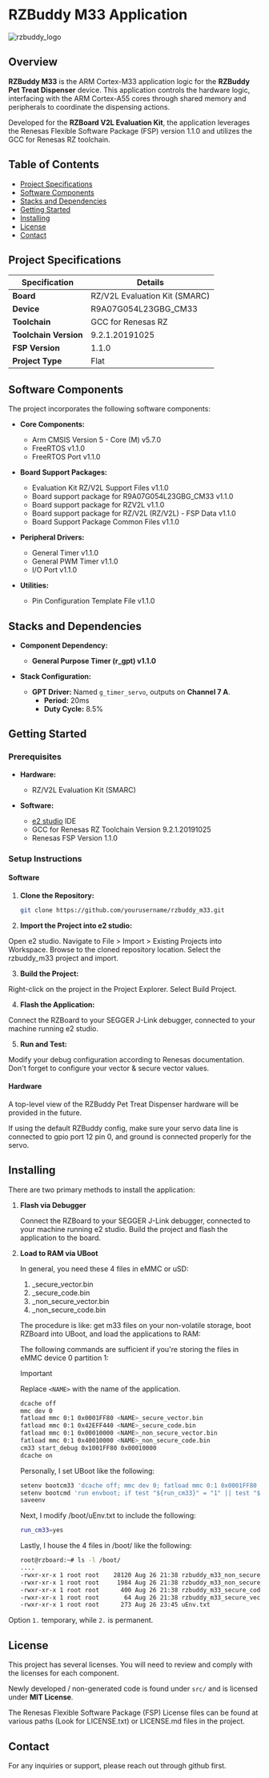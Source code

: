 # RZBuddy M33 Application

![rzbuddy_logo](https://github.com/user-attachments/assets/3a66af1c-c9bb-4bc6-a196-fe7ad99ec761)

## Overview

**RZBuddy M33** is the ARM Cortex-M33 application logic for the **RZBuddy Pet Treat Dispenser** device. This application controls the hardware logic, interfacing with the ARM Cortex-A55 cores through shared memory and peripherals to coordinate the dispensing actions.

Developed for the **RZBoard V2L Evaluation Kit**, the application leverages the Renesas Flexible Software Package (FSP) version 1.1.0 and utilizes the GCC for Renesas RZ toolchain.

## Table of Contents

- [Project Specifications](#project-specifications)
- [Software Components](#software-components)
- [Stacks and Dependencies](#stacks-and-dependencies)
- [Getting Started](#getting-started)
- [Installing](#installing)
- [License](#license)
- [Contact](#contact)

## Project Specifications

| Specification            | Details                             |
| ------------------------ | ----------------------------------- |
| **Board**                | RZ/V2L Evaluation Kit (SMARC)       |
| **Device**               | R9A07G054L23GBG_CM33                |
| **Toolchain**            | GCC for Renesas RZ                  |
| **Toolchain Version**    | 9.2.1.20191025                      |
| **FSP Version**          | 1.1.0                               |
| **Project Type**         | Flat                                |

## Software Components

The project incorporates the following software components:

- **Core Components:**
  - Arm CMSIS Version 5 - Core (M) v5.7.0
  - FreeRTOS v1.1.0
  - FreeRTOS Port v1.1.0

- **Board Support Packages:**
  - Evaluation Kit RZ/V2L Support Files v1.1.0
  - Board support package for R9A07G054L23GBG_CM33 v1.1.0
  - Board support package for RZV2L v1.1.0
  - Board support package for RZ/V2L (RZ/V2L) - FSP Data v1.1.0
  - Board Support Package Common Files v1.1.0

- **Peripheral Drivers:**
  - General Timer v1.1.0
  - General PWM Timer v1.1.0
  - I/O Port v1.1.0

- **Utilities:**
  - Pin Configuration Template File v1.1.0

## Stacks and Dependencies

- **Component Dependency:**
  - **General Purpose Timer (r_gpt) v1.1.0**

- **Stack Configuration:**
  - **GPT Driver:** Named `g_timer_servo`, outputs on **Channel 7 A**.
    - **Period:** 20ms
    - **Duty Cycle:** 8.5%

## Getting Started

### Prerequisites

- **Hardware:**
  - RZ/V2L Evaluation Kit (SMARC)
  
- **Software:**
  - [e2 studio](https://www.renesas.com/us/en/software-tool/e-studio) IDE
  - GCC for Renesas RZ Toolchain Version 9.2.1.20191025
  - Renesas FSP Version 1.1.0

### Setup Instructions

#### Software

1. **Clone the Repository:**

   ```bash
   git clone https://github.com/yourusername/rzbuddy_m33.git
   ```

2. **Import the Project into e2 studio:**

Open e2 studio.
Navigate to File > Import > Existing Projects into Workspace.
Browse to the cloned repository location.
Select the rzbuddy_m33 project and import.

3. **Build the Project:**

Right-click on the project in the Project Explorer.
Select Build Project.

4. **Flash the Application:**

Connect the RZBoard to your SEGGER J-Link debugger, connected to your machine running e2 studio.

5. **Run and Test:**

Modify your debug configuration according to Renesas documentation. Don't forget to configure your vector & secure vector values.

#### Hardware

A top-level view of the RZBuddy Pet Treat Dispenser hardware will be provided in the future.

If using the default RZBuddy config, make sure your servo data line is connected to gpio port 12 pin 0, and ground is connected properly for the servo.

## Installing

There are two primary methods to install the application:

1. **Flash via Debugger**

   Connect the RZBoard to your SEGGER J-Link debugger, connected to your machine running e2 studio. Build the project and flash the application to the board.

2. **Load to RAM via UBoot**

    In general, you need these 4 files in eMMC or uSD:

    1. <NAME>_secure_vector.bin
    2. <NAME>_secure_code.bin
    3. <NAME>_non_secure_vector.bin
    4. <NAME>_non_secure_code.bin

    The procedure is like: get m33 files on your non-volatile storage, boot RZBoard into UBoot, and load the applications to RAM:

    The following commands are sufficient if you're storing the files in eMMC device 0 partition 1:
    > [!IMPORTANT]
    > Replace `<NAME>` with the name of the application.

    ```bash
    dcache off
    mmc dev 0
    fatload mmc 0:1 0x0001FF80 <NAME>_secure_vector.bin
    fatload mmc 0:1 0x42EFF440 <NAME>_secure_code.bin
    fatload mmc 0:1 0x00010000 <NAME>_non_secure_vector.bin
    fatload mmc 0:1 0x40010000 <NAME>_non_secure_code.bin
    cm33 start_debug 0x1001FF80 0x00010000
    dcache on
    ```
    
    Personally, I set UBoot like the following:
    ```bash
    setenv bootcm33 'dcache off; mmc dev 0; fatload mmc 0:1 0x0001FF80 rzbuddy_m33_secure_vector.bin; fatload mmc 0:1 0x42EFF440 rzbuddy_m33_secure_code.bin; fatload mmc 0:1 0x00010000 rzbuddy_m33_non_secure_vector.bin; fatload mmc 0:1 0x40010000 rzbuddy_m33_non_secure_code.bin; cm33 start_debug 0x1001FF80 0x00010000; dcache on;'
    setenv bootcmd 'run envboot; if test "${run_cm33}" = "1" || test "${run_cm33}" = "yes"; then run bootcm33; fi; mmc dev ${mmcdev}; if mmc rescan; then if run loadimage; then run mmcbootdto; else run netboot; fi; fi; run bootimage'
    saveenv
    ```

    Next, I modify /boot/uEnv.txt to include the following:
    ```bash
    run_cm33=yes
    ```

    Lastly, I house the 4 files in /boot/ like the following:
    ```bash
    root@rzboard:~# ls -l /boot/
    ....
    -rwxr-xr-x 1 root root    28120 Aug 26 21:38 rzbuddy_m33_non_secure_code.bin
    -rwxr-xr-x 1 root root     1984 Aug 26 21:38 rzbuddy_m33_non_secure_vector.bin
    -rwxr-xr-x 1 root root      400 Aug 26 21:38 rzbuddy_m33_secure_code.bin
    -rwxr-xr-x 1 root root       64 Aug 26 21:38 rzbuddy_m33_secure_vector.bin
    -rwxr-xr-x 1 root root      273 Aug 26 23:45 uEnv.txt
    ```
    

Option `1.` temporary, while `2.` is permanent.

## License

This project has several licenses. You will need to review and comply with the licenses for each component.

Newly developed / non-generated code is found under `src/` and is licensed under **MIT License**.

The Renesas Flexible Software Package (FSP) License files can be found at various paths (Look for LICENSE.txt) or LICENSE.md files in the project.

## Contact

For any inquiries or support, please reach out through github first.

